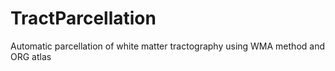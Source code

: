 # TractParcellation
Automatic parcellation of white matter tractography using WMA method and ORG atlas

